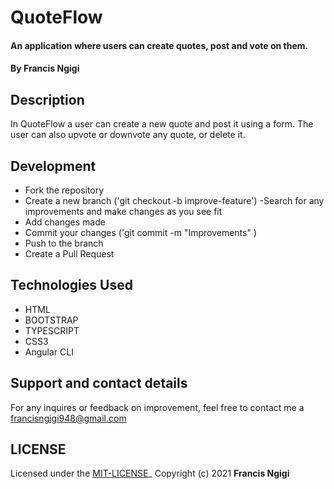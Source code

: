 # QuoteFlow
#### An application where users can create quotes, post and vote on them.
#### By Francis Ngigi
## Description
In QuoteFlow a user can create a new quote and post it using a form. The user can also upvote or downvote any quote, or delete it.

## Development
- Fork the repository
- Create a new branch ('git checkout -b improve-feature')
-Search for any improvements and make changes as you see fit
- Add changes made
- Commit your changes ('git commit -m "Improvements" )
- Push to the branch
- Create a Pull Request
## Technologies Used

* HTML
* BOOTSTRAP
* TYPESCRIPT
* CSS3
* Angular CLI
## Support and contact details

For any inquires or feedback on improvement, feel free to contact me a francisngigi948@gmail.com

## LICENSE
Licensed under the [MIT-LICENSE](LICENSE)_
    Copyright (c) 2021 **Francis Ngigi**